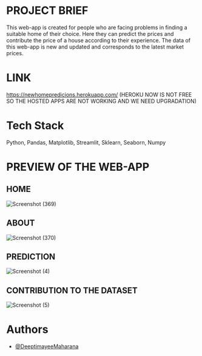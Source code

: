 # PROJECT BRIEF
This web-app is created for people who are facing problems in finding a suitable home of their choice. Here they can predict the prices and contribute the price of a house according to their experience. The data of this web-app is new and updated and corresponds to the latest market prices. 

# LINK
https://newhomepredicions.herokuapp.com/
(HEROKU NOW IS NOT FREE SO THE HOSTED APPS ARE NOT WORKING AND WE NEED UPGRADATION)

# Tech Stack
Python, Pandas, Matplotlib, Streamlit, Sklearn, Seaborn, Numpy


# PREVIEW OF THE WEB-APP

## HOME
![Screenshot (369)](https://user-images.githubusercontent.com/73513838/164440842-89d28534-b595-40cb-875a-06efa6008f33.png)

## ABOUT
![Screenshot (370)](https://user-images.githubusercontent.com/73513838/164440654-e20a7733-759f-4abd-9783-2eaca2c0cafb.png)

## PREDICTION
![Screenshot (4)](https://user-images.githubusercontent.com/73513838/182114662-4eaeb714-67ff-4b1a-bfcb-3048f87576a1.png)

## CONTRIBUTION TO THE DATASET
![Screenshot (5)](https://user-images.githubusercontent.com/73513838/182114709-95047470-fdb4-48fa-beae-a6f86933c86a.png)

# Authors
- [@DeeptimayeeMaharana](https://github.com/Dee-6777)

